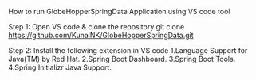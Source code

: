 How to run GlobeHopperSpringData Application using VS code tool

Step 1: Open VS code & clone the repository 
git clone https://github.com/KunalNK/GlobeHopperSpringData.git

Step 2: Install the following extension in VS code
1.Language Support for Java(TM) by Red Hat.
2.Spring Boot Dashboard.
3.Spring Boot Tools.
4.Spring Initializr Java Support.

